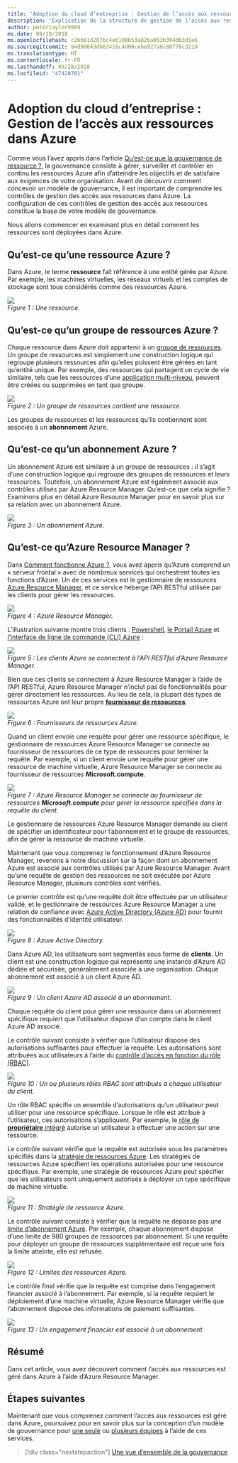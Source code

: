 ```yaml
---
title: 'Adoption du cloud d’entreprise : Gestion de l’accès aux ressources dans Azure'
description: 'Explication de la structure de gestion de l’accès aux ressources dans Azure : gestion des ressources Azure, abonnements, groupes de ressources et ressources'
author: petertaylor9999
ms.date: 09/10/2018
ms.openlocfilehash: c26b01d207bc4eb100653a826a053b394d03d1e6
ms.sourcegitcommit: 94d50043db63416c4d00cebe927a0c88f78c3219
ms.translationtype: HT
ms.contentlocale: fr-FR
ms.lasthandoff: 09/28/2018
ms.locfileid: "47428701"
---
```

# <a name="enterprise-cloud-adoption-resource-access-management-in-azure"></a>Adoption du cloud d’entreprise : Gestion de l’accès aux ressources dans Azure

Comme vous l’avez appris dans l’article [Qu’est-ce que la gouvernance de ressource ?](what-is-governance.md), la gouvernance consiste à gérer, surveiller et contrôler en continu les ressources Azure afin d’atteindre les objectifs et de satisfaire aux exigences de votre organisation. Avant de découvrir comment concevoir un modèle de gouvernance, il est important de comprendre les contrôles de gestion des accès aux ressources dans Azure. La configuration de ces contrôles de gestion des accès aux ressources constitue la base de votre modèle de gouvernance.

Nous allons commencer en examinant plus en détail comment les ressources sont déployées dans Azure. 

## <a name="what-is-an-azure-resource"></a>Qu’est-ce qu’une ressource Azure ?

Dans Azure, le terme **ressource** fait référence à une entité gérée par Azure. Par exemple, les machines virtuelles, les réseaux virtuels et les comptes de stockage sont tous considérés comme des ressources Azure.

![](../_images/governance-1-9.png)   
*Figure 1 : Une ressource.*

## <a name="what-is-an-azure-resource-group"></a>Qu’est-ce qu’un groupe de ressources Azure ?

Chaque ressource dans Azure doit appartenir à un [groupe de ressources](/azure/azure-resource-manager/resource-group-overview#resource-groups). Un groupe de ressources est simplement une construction logique qui regroupe plusieurs ressources afin qu’elles puissent être gérées en tant qu’entité unique. Par exemple, des ressources qui partagent un cycle de vie similaire, tels que les ressources d’une [application multi-niveau](/azure/architecture/guide/architecture-styles/n-tier), peuvent être créées ou supprimées en tant que groupe. 

![](../_images/governance-1-10.png)   
*Figure 2 : Un groupe de ressources contient une ressource.* 

Les groupes de ressources et les ressources qu’ils contiennent sont associés à un **abonnement** Azure. 

## <a name="what-is-an-azure-subscription"></a>Qu’est-ce qu’un abonnement Azure ?

Un abonnement Azure est similaire à un groupe de ressources : il s’agit d’une construction logique qui regroupe des groupes de ressources et leurs ressources. Toutefois, un abonnement Azure est également associé aux contrôles utilisés par Azure Resource Manager. Qu’est-ce que cela signifie ? Examinons plus en détail Azure Resource Manager pour en savoir plus sur sa relation avec un abonnement Azure.

![](../_images/governance-1-11.png)   
*Figure 3 : Un abonnement Azure.*

## <a name="what-is-azure-resource-manager"></a>Qu’est-ce qu’Azure Resource Manager ?

Dans [Comment fonctionne Azure ?](what-is-azure.md), vous avez appris qu’Azure comprend un « serveur frontal » avec de nombreux services qui orchestrent toutes les fonctions d’Azure. Un de ces services est le gestionnaire de ressources [Azure Resource Manager](/azure/azure-resource-manager/), et ce service héberge l’API RESTful utilisée par les clients pour gérer les ressources. 

![](../_images/governance-1-12.png)   
*Figure 4 : Azure Resource Manager.*

L’illustration suivante montre trois clients : [Powershell](/powershell/azure/overview), [le Portail Azure](https://portal.azure.com) et [l’interface de ligne de commande (CLI) Azure](/cli/azure) :

![](../_images/governance-1-13.png)   
*Figure 5 : Les clients Azure se connectent à l’API RESTful d’Azure Resource Manager.*

Bien que ces clients se connectent à Azure Resource Manager à l’aide de l’API RESTful, Azure Resource Manager n’inclut pas de fonctionnalités pour gérer directement les ressources. Au lieu de cela, la plupart des types de ressources Azure ont leur propre [**fournisseur de ressources**](/azure/azure-resource-manager/resource-group-overview#terminology). 

![](../_images/governance-1-14.png)   
*Figure 6 : Fournisseurs de ressources Azure.*

Quand un client envoie une requête pour gérer une ressource spécifique, le gestionnaire de ressources Azure Resource Manager se connecte au fournisseur de ressources de ce type de ressources pour terminer la requête. Par exemple, si un client envoie une requête pour gérer une ressource de machine virtuelle, Azure Resource Manager se connecte au fournisseur de ressources **Microsoft.compute**. 

![](../_images/governance-1-15.png)   
*Figure 7 : Azure Resource Manager se connecte au fournisseur de ressources **Microsoft.compute** pour gérer la ressource spécifiée dans la requête du client.*

Le gestionnaire de ressources Azure Resource Manager demande au client de spécifier un identificateur pour l’abonnement et le groupe de ressources, afin de gérer la ressource de machine virtuelle. 

Maintenant que vous comprenez le fonctionnement d’Azure Resource Manager, revenons à notre discussion sur la façon dont un abonnement Azure est associé aux contrôles utilisés par Azure Resource Manager. Avant qu’une requête de gestion des ressources ne soit exécutée par Azure Resource Manager, plusieurs contrôles sont vérifiés. 

Le premier contrôle est qu’une requête doit être effectuée par un utilisateur validé, et le gestionnaire de ressources Azure Resource Manager a une relation de confiance avec [Azure Active Directory (Azure AD)](/azure/active-directory/) pour fournir des fonctionnalités d’identité utilisateur.

![](../_images/governance-1-16.png)   
*Figure 8 : Azure Active Directory.*

Dans Azure AD, les utilisateurs sont segmentés sous forme de **clients**. Un client est une construction logique qui représente une instance d’Azure AD dédiée et sécurisée, généralement associée à une organisation. Chaque abonnement est associé à un client Azure AD.

![](../_images/governance-1-17.png)   
*Figure 9 : Un client Azure AD associé à un abonnement.*

Chaque requête du client pour gérer une ressource dans un abonnement spécifique requiert que l’utilisateur dispose d’un compte dans le client Azure AD associé. 

Le contrôle suivant consiste à vérifier que l’utilisateur dispose des autorisations suffisantes pour effectuer la requête. Les autorisations sont attribuées aux utilisateurs à l’aide du [contrôle d’accès en fonction du rôle (RBAC)](/azure/role-based-access-control/).

![](../_images/governance-1-18.png)   
*Figure 10 : Un ou plusieurs rôles RBAC sont attribués à chaque utilisateur du client.*

Un rôle RBAC spécifie un ensemble d’autorisations qu’un utilisateur peut utiliser pour une ressource spécifique. Lorsque le rôle est attribué à l’utilisateur, ces autorisations s’appliquent. Par exemple, le [rôle de **propriétaire** intégré](/azure/role-based-access-control/built-in-roles#owner) autorise un utilisateur à effectuer une action sur une ressource.

Le contrôle suivant vérifie que la requête est autorisée sous les paramètres spécifiés dans la [stratégie de ressources Azure](/azure/governance/policy/). Les stratégies de ressources Azure spécifient les opérations autorisées pour une ressource spécifique. Par exemple, une stratégie de ressources Azure peut spécifier que les utilisateurs sont uniquement autorisés à déployer un type spécifique de machine virtuelle.

![](../_images/governance-1-19.png)   
*Figure 11 : Stratégie de ressource Azure.*

Le contrôle suivant consiste à vérifier que la requête ne dépasse pas une [limite d’abonnement Azure](/azure/azure-subscription-service-limits). Par exemple, chaque abonnement dispose d’une limite de 980 groupes de ressources par abonnement. Si une requête pour déployer un groupe de ressources supplémentaire est reçue une fois la limite atteinte, elle est refusée.

![](../_images/governance-1-20.png)   
*Figure 12 : Limites des ressources Azure.* 

Le contrôle final vérifie que la requête est comprise dans l’engagement financier associé à l’abonnement. Par exemple, si la requête requiert le déploiement d’une machine virtuelle, Azure Resource Manager vérifie que l’abonnement dispose des informations de paiement suffisantes.

![](../_images/governance-1-21.png)   
*Figure 13 : Un engagement financier est associé à un abonnement.*

## <a name="summary"></a>Résumé

Dans cet article, vous avez découvert comment l’accès aux ressources est géré dans Azure à l’aide d’Azure Resource Manager.

## <a name="next-steps"></a>Étapes suivantes

Maintenant que vous comprenez comment l’accès aux ressources est géré dans Azure, poursuivez pour en savoir plus sur la conception d’un modèle de gouvernance pour [une seule](../governance/governance-single-team.md) ou [plusieurs équipes](../governance/governance-multiple-teams.md) à l’aide de ces services.

> [!div class="nextstepaction"]
> [Une vue d’ensemble de la gouvernance](../governance/overview.md)
